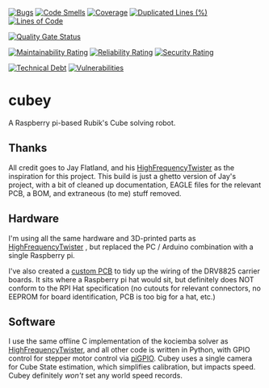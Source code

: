 [![Bugs](https://sonarcloud.io/api/project_badges/measure?project=xoxota99_cubey&metric=bugs)](https://sonarcloud.io/dashboard?id=xoxota99_cubey)
[![Code Smells](https://sonarcloud.io/api/project_badges/measure?project=xoxota99_cubey&metric=code_smells)](https://sonarcloud.io/dashboard?id=xoxota99_cubey)
[![Coverage](https://sonarcloud.io/api/project_badges/measure?project=xoxota99_cubey&metric=coverage)](https://sonarcloud.io/dashboard?id=xoxota99_cubey)
[![Duplicated Lines (%)](https://sonarcloud.io/api/project_badges/measure?project=xoxota99_cubey&metric=duplicated_lines_density)](https://sonarcloud.io/dashboard?id=xoxota99_cubey)
[![Lines of Code](https://sonarcloud.io/api/project_badges/measure?project=xoxota99_cubey&metric=ncloc)](https://sonarcloud.io/dashboard?id=xoxota99_cubey)

[![Quality Gate Status](https://sonarcloud.io/api/project_badges/measure?project=xoxota99_cubey&metric=alert_status)](https://sonarcloud.io/dashboard?id=xoxota99_cubey)

[![Maintainability Rating](https://sonarcloud.io/api/project_badges/measure?project=xoxota99_cubey&metric=sqale_rating)](https://sonarcloud.io/dashboard?id=xoxota99_cubey)
[![Reliability Rating](https://sonarcloud.io/api/project_badges/measure?project=xoxota99_cubey&metric=reliability_rating)](https://sonarcloud.io/dashboard?id=xoxota99_cubey)
[![Security Rating](https://sonarcloud.io/api/project_badges/measure?project=xoxota99_cubey&metric=security_rating)](https://sonarcloud.io/dashboard?id=xoxota99_cubey)

[![Technical Debt](https://sonarcloud.io/api/project_badges/measure?project=xoxota99_cubey&metric=sqale_index)](https://sonarcloud.io/dashboard?id=xoxota99_cubey)
[![Vulnerabilities](https://sonarcloud.io/api/project_badges/measure?project=xoxota99_cubey&metric=vulnerabilities)](https://sonarcloud.io/dashboard?id=xoxota99_cubey)


# cubey
A Raspberry pi-based Rubik's Cube solving robot.

## Thanks
All credit goes to Jay Flatland, and his [HighFrequencyTwister](https://github.com/jayflatland/HighFrequencyTwister) as the inspiration for this project. This build is just a ghetto version of Jay's project, with a bit of cleaned up documentation, EAGLE files for the relevant PCB, a BOM, and extraneous (to me) stuff removed.

## Hardware
I'm using all the same hardware and 3D-printed parts as [HighFrequencyTwister](https://github.com/jayflatland/HighFrequencyTwister) , but replaced the PC / Arduino combination with a single Raspberry pi. 

I've also created a [custom PCB](https://oshpark.com/shared_projects/SddnpiI5) to tidy up the wiring of the DRV8825 carrier boards. It sits where a Raspberry pi hat would sit, but definitely does NOT conform to the RPI Hat specification (no cutouts for relevant connectors, no EEPROM for board identification, PCB is too big for a hat, etc.)

## Software
I use the same offline C implementation of the kociemba solver as [HighFrequencyTwister](https://github.com/jayflatland/HighFrequencyTwister), and all other code is written in Python, with GPIO control for stepper motor control via [piGPIO](https://github.com/joan2937/pigpio). Cubey uses a single camera for Cube State estimation, which simplifies calibration, but impacts speed. Cubey definitely *won't* set any world speed records.
